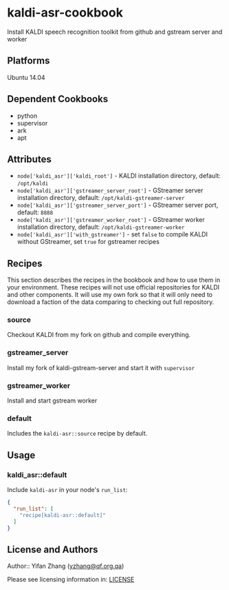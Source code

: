 # kaldi-asr-cookbook

Install KALDI speech recognition toolkit from github and gstream server and
worker

## Platforms

Ubuntu 14.04

## Dependent Cookbooks

* python
* supervisor
* ark
* apt

## Attributes

* `node['kaldi_asr']['kaldi_root']` - KALDI installation directory, default: `/opt/kaldi`
* `node['kaldi_asr']['gstreamer_server_root']` - GStreamer server installation directory, default: `/opt/kaldi-gstreamer-server`
* `node['kaldi_asr']['gstreamer_server_port']` - GStreamer server port, default: `8888`
* `node['kaldi_asr']['gstreamer_worker_root']` - GStreamer worker installation directory, default: `/opt/kaldi-gstreamer-worker`
* `node['kaldi_asr']['with_gstreamer']` - set `false` to compile KALDI without GStreamer, set `true` for gstreamer recipes

## Recipes

This section describes the recipes in the bookbook and how to use them in your environment. These recipes will not use official repositories for KALDI and other components. It will use my own fork so that it will only need to download a faction of the data comparing to checking out full repository.

### source

Checkout KALDI from my fork on github and compile everything.

### gstreamer_server

Install my fork of kaldi-gstream-server and start it with `supervisor`

### gstreamer_worker

Install and start gstream worker

### default

Includes the `kaldi-asr::source` recipe by default.

## Usage

### kaldi_asr::default

Include `kaldi-asr` in your node's `run_list`:

```json
{
  "run_list": [
    "recipe[kaldi-asr::default]"
  ]
}
```

## License and Authors

Author:: Yifan Zhang (<yzhang@qf.org.qa>)

Please see licensing information in: [LICENSE](LICENSE)
